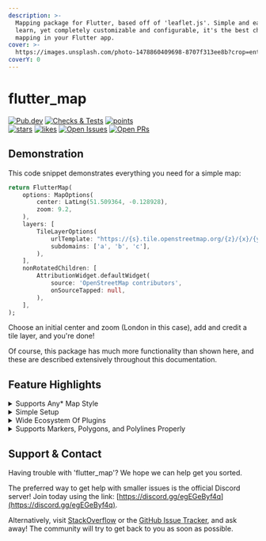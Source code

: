 ```yaml
---
description: >-
  Mapping package for Flutter, based off of 'leaflet.js'. Simple and easy to
  learn, yet completely customizable and configurable, it's the best choice for
  mapping in your Flutter app.
cover: >-
  https://images.unsplash.com/photo-1478860409698-8707f313ee8b?crop=entropy&cs=tinysrgb&fm=jpg&ixid=MnwxOTcwMjR8MHwxfHNlYXJjaHwzfHxtYXB8ZW58MHx8fHwxNjU1MjMxMzY5&ixlib=rb-1.2.1&q=80
coverY: 0
---
```


# flutter\_map

[![Pub.dev](https://img.shields.io/pub/v/flutter\_map.svg?label=Latest+Version)](https://pub.dev/packages/flutter\_map) [![Checks & Tests](https://badgen.net/github/checks/fleaflet/flutter\_map?label=Checks+%26+Tests\&color=orange)](https://github.com/fleaflet/flutter\_map/actions?query=branch%3Amaster) [![points](https://badges.bar/flutter\_map/pub%20points)](https://pub.dev/packages/flutter\_map/score)\
[![stars](https://badgen.net/github/stars/fleaflet/flutter\_map?label=stars\&color=green\&icon=github)](https://github.com/fleaflet/flutter\_map/stargazers) [![likes](https://badges.bar/flutter\_map/likes)](https://pub.dev/packages/flutter\_map/score)      [![Open Issues](https://badgen.net/github/open-issues/fleaflet/flutter\_map?label=Open+Issues\&color=green)](https://github.com/fleaflet/flutter\_map/issues) [![Open PRs](https://badgen.net/github/open-prs/fleaflet/flutter\_map?label=Open+PRs\&color=green)](https://github.com/fleaflet/flutter\_map/pulls)

## Demonstration

This code snippet demonstrates everything you need for a simple map:

```dart
return FlutterMap(
    options: MapOptions(
        center: LatLng(51.509364, -0.128928),
        zoom: 9.2,
    ),
    layers: [
        TileLayerOptions(
            urlTemplate: "https://{s}.tile.openstreetmap.org/{z}/{x}/{y}.png",
            subdomains: ['a', 'b', 'c'],
        ),
    ],
    nonRotatedChildren: [
        AttributionWidget.defaultWidget(
            source: 'OpenStreetMap contributors',
            onSourceTapped: null,
        ),
    ],
);
```

Choose an initial center and zoom (London in this case), add and credit a tile layer, and you're done!

Of course, this package has much more functionality than shown here, and these are described extensively throughout this documentation.

## Feature Highlights

<details>

<summary>Supports Any* Map Style</summary>

Through the `templateUrl` argument, you can add any raster tile server that supports WMTS. So you're not just limited to Google Maps or Mapbox anymore. And through `WMSOptions`, you can also use any WMS raster tile server, with similar setup.

Vector tile support is not built in, but it is supported in beta by a plugin!

</details>

<details>

<summary>Simple Setup</summary>

No need for API keys or excessive platform specific setup. Just depend on it and set it up in less than 5 minutes. The snippet above really does work!

After that, you can add a map controller to programmatically control your map, such as position, zoom, and more.

</details>

<details>

<summary>Wide Ecosystem Of Plugins</summary>

Can't find what you need built in? There's probably a plugin for that!

From tracking the user's location to caching tiles for offline use, this is all supported by 3rd party plugins!

See the full [Plugins List](plugins/list.md) for more information.

</details>

<details>

<summary>Supports Markers, Polygons, and Polylines Properly</summary>

... and none of that complicated, confusing setup you need with the Google Maps package either. Just needs a normal widget builder or some coordinates, and nothing else.

Using these is simple and quick, and the power of Flutter's `StreamBuilder` can make all of these a truly dynamic solution.

</details>

## Support & Contact

Having trouble with 'flutter\_map'? We hope we can help get you sorted.

The preferred way to get help with smaller issues is the official Discord server! Join today using the link: [https://discord.gg/egEGeByf4q](https://discord.gg/egEGeByf4q).

Alternatively, visit [StackOverflow](https://stackoverflow.com/search?q=flutter\_map) or the [GitHub Issue Tracker](https://github.com/fleaflet/flutter\_map/issues), and ask away! The community will try to get back to you as soon as possible.

